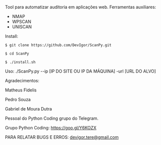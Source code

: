 Tool para automatizar auditoria em aplicações web.
Ferramentas auxiliares:
- NMAP
- WPSCAN
- UNISCAN

Install:

    $ git clone https://github.com/DevIgor/ScanPy.git 

    $ cd ScanPy

    $ ./install.sh

Uso:
    ./ScanPy.py --ip [IP DO SITE OU IP DA MÁQUINA] -url [URL DO ALVO]

Agradecimentos:
  
  Matheus Fidelis
  
  Pedro Souza
  
  Gabriel de Moura Dutra
  
  Pessoal do Python Coding grupo do Telegram.
  

Grupo Python Coding: https://goo.gl/Y6KOZX

PARA RELATAR BUGS E ERROS: devigor.tere@gmail.com

